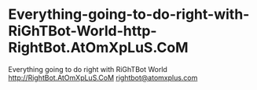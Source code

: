 # Everything-going-to-do-right-with-RiGhTBot-World-http-RightBot.AtOmXpLuS.CoM
Everything going to do right with RiGhTBot  World   http://RightBot.AtOmXpLuS.CoM   rightbot@atomxplus.com
